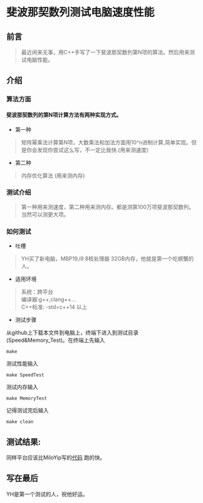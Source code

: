 # 斐波那契数列测试电脑速度性能
## 前言
> 最近闲来无事，用C++手写了一下斐波那契数列第N项的算法。然后用来测试电脑性能。 
## 介绍
### 算法方面
#### 斐波那契数列的第N项计算方法有两种实现方式。 
+ 第一种
> 矩阵幂乘法计算第N项，大数乘法和加法方面用10^n进制计算,简单实现。但是你会发现你尝试这么写，不一定比我快.(用来测速度)
+ 第二种 
> 内存优化算法 (用来测内存)  


### 测试介绍 
> 第一种用来测速度，第二种用来测内存。都是测第100万项斐波那契数列。当然可以测更大项。
  
### 如何测试
+ 吐槽
>YH买了新电脑，MBP19,i9 8核处理器 32GB内存，他就是第一个吃螃蟹的人。 
+ 适用环境 
> 系统：跨平台   
> 编译器:g++,clang++...  
> C++标准: -std=c++14 以上 
+ 测试步骤  

从github上下载本文件到电脑上，终端下进入到测试目录(Speed&Memory_Test)。在终端上先输入
```shell
make
```
测试性能输入 
```shell
make SpeedTest
``` 
测试内存输入 
```shell
make MemoryTest
```
记得测试完后输入
```shell
make clean
```
## 测试结果:
同样平台应该比MiloYip写的[代码](https://www.zhihu.com/question/292320341/answer/482517156) 跑的快。
## 写在最后 
YH是第一个测试的人，祝他好运。